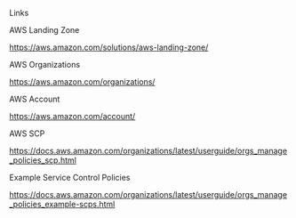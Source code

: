  Links

AWS Landing Zone

https://aws.amazon.com/solutions/aws-landing-zone/


AWS Organizations

https://aws.amazon.com/organizations/


AWS Account

https://aws.amazon.com/account/


AWS SCP

https://docs.aws.amazon.com/organizations/latest/userguide/orgs_manage_policies_scp.html


Example Service Control Policies

https://docs.aws.amazon.com/organizations/latest/userguide/orgs_manage_policies_example-scps.html


